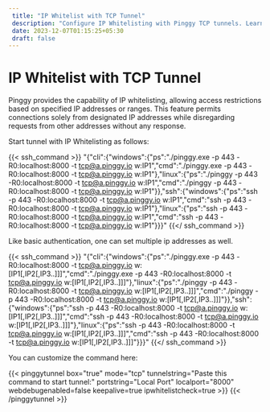 ```yaml
---
 title: "IP Whitelist with TCP Tunnel"
 description: "Configure IP Whitelisting with Pinggy TCP tunnels. Learn how to start tunnels with restricted access based on specified IP addresses."
 date: 2023-12-07T01:15:25+05:30
 draft: false 
---
```


# IP Whitelist with TCP Tunnel

Pinggy provides the capability of IP whitelisting, allowing access restrictions based on specified IP addresses or ranges. This feature permits connections solely from designated IP addresses while disregarding requests from other addresses without any response.

Start tunnel with IP Whitelisting as follows:

{{< ssh_command >}}
"{\"cli\":{\"windows\":{\"ps\":\"./pinggy.exe -p 443 -R0:localhost:8000 -t tcp@a.pinggy.io w:IP1\",\"cmd\":\"./pinggy.exe -p 443 -R0:localhost:8000 -t tcp@a.pinggy.io w:IP1\"},\"linux\":{\"ps\":\"./pinggy -p 443 -R0:localhost:8000 -t tcp@a.pinggy.io w:IP1\",\"cmd\":\"./pinggy -p 443 -R0:localhost:8000 -t tcp@a.pinggy.io w:IP1\"}},\"ssh\":{\"windows\":{\"ps\":\"ssh -p 443 -R0:localhost:8000 -t tcp@a.pinggy.io w:IP1\",\"cmd\":\"ssh -p 443 -R0:localhost:8000 -t tcp@a.pinggy.io w:IP1\"},\"linux\":{\"ps\":\"ssh -p 443 -R0:localhost:8000 -t tcp@a.pinggy.io w:IP1\",\"cmd\":\"ssh -p 443 -R0:localhost:8000 -t tcp@a.pinggy.io w:IP1\"}}}"
{{</ ssh_command >}}

Like basic authentication, one can set multiple ip addresses as well.

{{< ssh_command >}}
"{\"cli\":{\"windows\":{\"ps\":\"./pinggy.exe -p 443 -R0:localhost:8000 -t tcp@a.pinggy.io w:[IP1[,IP2[,IP3..]]]\",\"cmd\":\"./pinggy.exe -p 443 -R0:localhost:8000 -t tcp@a.pinggy.io w:[IP1[,IP2[,IP3..]]]\"},\"linux\":{\"ps\":\"./pinggy -p 443 -R0:localhost:8000 -t tcp@a.pinggy.io w:[IP1[,IP2[,IP3..]]]\",\"cmd\":\"./pinggy -p 443 -R0:localhost:8000 -t tcp@a.pinggy.io w:[IP1[,IP2[,IP3..]]]\"}},\"ssh\":{\"windows\":{\"ps\":\"ssh -p 443 -R0:localhost:8000 -t tcp@a.pinggy.io w:[IP1[,IP2[,IP3..]]]\",\"cmd\":\"ssh -p 443 -R0:localhost:8000 -t tcp@a.pinggy.io w:[IP1[,IP2[,IP3..]]]\"},\"linux\":{\"ps\":\"ssh -p 443 -R0:localhost:8000 -t tcp@a.pinggy.io w:[IP1[,IP2[,IP3..]]]\",\"cmd\":\"ssh -p 443 -R0:localhost:8000 -t tcp@a.pinggy.io w:[IP1[,IP2[,IP3..]]]\"}}}"
{{</ ssh_command >}}

You can customize the command here:

{{< pinggytunnel box="true" mode="tcp" tunnelstring="Paste this command to start tunnel:" portstring="Local Port" localport="8000" webdebugenabled=false
keepalive=true ipwhitelistcheck=true >}}
{{< /pinggytunnel >}}

